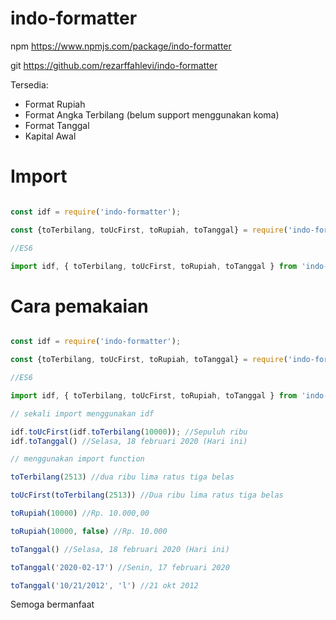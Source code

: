 # indo-formatter

npm https://www.npmjs.com/package/indo-formatter

git https://github.com/rezarffahlevi/indo-formatter

Tersedia:
- Format Rupiah
- Format Angka Terbilang (belum support menggunakan koma)
- Format Tanggal
- Kapital Awal

# Import

```jsx

const idf = require('indo-formatter');

const {toTerbilang, toUcFirst, toRupiah, toTanggal} = require('indo-formatter');

//ES6

import idf, { toTerbilang, toUcFirst, toRupiah, toTanggal } from 'indo-formatter';
```

# Cara pemakaian

```jsx

const idf = require('indo-formatter');

const {toTerbilang, toUcFirst, toRupiah, toTanggal} = require('indo-formatter');

//ES6

import idf, { toTerbilang, toUcFirst, toRupiah, toTanggal } from 'indo-formatter';

// sekali import menggunakan idf

idf.toUcFirst(idf.toTerbilang(10000)); //Sepuluh ribu
idf.toTanggal() //Selasa, 18 februari 2020 (Hari ini)

// menggunakan import function

toTerbilang(2513) //dua ribu lima ratus tiga belas

toUcFirst(toTerbilang(2513)) //Dua ribu lima ratus tiga belas

toRupiah(10000) //Rp. 10.000,00

toRupiah(10000, false) //Rp. 10.000

toTanggal() //Selasa, 18 februari 2020 (Hari ini)

toTanggal('2020-02-17') //Senin, 17 februari 2020

toTanggal('10/21/2012', 'l') //21 okt 2012
```



Semoga bermanfaat
